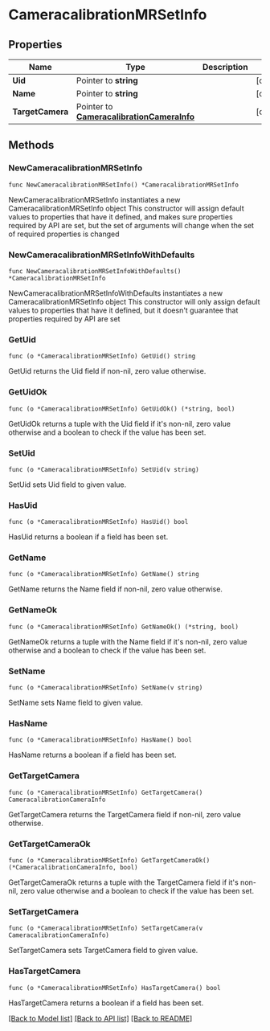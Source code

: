 # CameracalibrationMRSetInfo

## Properties

Name | Type | Description | Notes
------------ | ------------- | ------------- | -------------
**Uid** | Pointer to **string** |  | [optional] 
**Name** | Pointer to **string** |  | [optional] 
**TargetCamera** | Pointer to [**CameracalibrationCameraInfo**](CameracalibrationCameraInfo.md) |  | [optional] 

## Methods

### NewCameracalibrationMRSetInfo

`func NewCameracalibrationMRSetInfo() *CameracalibrationMRSetInfo`

NewCameracalibrationMRSetInfo instantiates a new CameracalibrationMRSetInfo object
This constructor will assign default values to properties that have it defined,
and makes sure properties required by API are set, but the set of arguments
will change when the set of required properties is changed

### NewCameracalibrationMRSetInfoWithDefaults

`func NewCameracalibrationMRSetInfoWithDefaults() *CameracalibrationMRSetInfo`

NewCameracalibrationMRSetInfoWithDefaults instantiates a new CameracalibrationMRSetInfo object
This constructor will only assign default values to properties that have it defined,
but it doesn't guarantee that properties required by API are set

### GetUid

`func (o *CameracalibrationMRSetInfo) GetUid() string`

GetUid returns the Uid field if non-nil, zero value otherwise.

### GetUidOk

`func (o *CameracalibrationMRSetInfo) GetUidOk() (*string, bool)`

GetUidOk returns a tuple with the Uid field if it's non-nil, zero value otherwise
and a boolean to check if the value has been set.

### SetUid

`func (o *CameracalibrationMRSetInfo) SetUid(v string)`

SetUid sets Uid field to given value.

### HasUid

`func (o *CameracalibrationMRSetInfo) HasUid() bool`

HasUid returns a boolean if a field has been set.

### GetName

`func (o *CameracalibrationMRSetInfo) GetName() string`

GetName returns the Name field if non-nil, zero value otherwise.

### GetNameOk

`func (o *CameracalibrationMRSetInfo) GetNameOk() (*string, bool)`

GetNameOk returns a tuple with the Name field if it's non-nil, zero value otherwise
and a boolean to check if the value has been set.

### SetName

`func (o *CameracalibrationMRSetInfo) SetName(v string)`

SetName sets Name field to given value.

### HasName

`func (o *CameracalibrationMRSetInfo) HasName() bool`

HasName returns a boolean if a field has been set.

### GetTargetCamera

`func (o *CameracalibrationMRSetInfo) GetTargetCamera() CameracalibrationCameraInfo`

GetTargetCamera returns the TargetCamera field if non-nil, zero value otherwise.

### GetTargetCameraOk

`func (o *CameracalibrationMRSetInfo) GetTargetCameraOk() (*CameracalibrationCameraInfo, bool)`

GetTargetCameraOk returns a tuple with the TargetCamera field if it's non-nil, zero value otherwise
and a boolean to check if the value has been set.

### SetTargetCamera

`func (o *CameracalibrationMRSetInfo) SetTargetCamera(v CameracalibrationCameraInfo)`

SetTargetCamera sets TargetCamera field to given value.

### HasTargetCamera

`func (o *CameracalibrationMRSetInfo) HasTargetCamera() bool`

HasTargetCamera returns a boolean if a field has been set.


[[Back to Model list]](../README.md#documentation-for-models) [[Back to API list]](../README.md#documentation-for-api-endpoints) [[Back to README]](../README.md)


